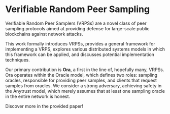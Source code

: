 # Verifiable Random Peer Sampling
Verifiable Random Peer Samplers (VRPSs) are a novel class of peer sampling protocols aimed at providing defense for large-scale public blockchains against network attacks.

This work formally introduces VRPSs, provides a general framework for implementing a VRPS, explores various distributed systems models in which this framework can be applied, and discusses potential implementation techniques.

Our primary contribution is **Ora**, a first in the line of, hopefully many, VRPSs. Ora operates within the Oracle model, which defines two roles: sampling oracles, responsible for providing peer samples, and clients that request samples from oracles. We consider a strong adversary, achieving safety in the Anytrust model, which merely assumes that at least one sampling oracle in the entire network is honest.

Discover more in the provided paper!

